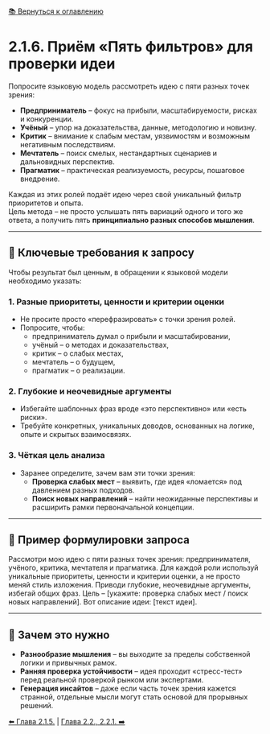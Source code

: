 [📚 Вернуться к оглавлению](../../README_ru.md)

# 2.1.6. Приём «Пять фильтров» для проверки идеи

Попросите языковую модель рассмотреть идею с пяти разных точек зрения:
- **Предприниматель** – фокус на прибыли, масштабируемости, рисках и конкуренции.
- **Учёный** – упор на доказательства, данные, методологию и новизну.
- **Критик** – внимание к слабым местам, уязвимостям и возможным негативным последствиям.
- **Мечтатель** – поиск смелых, нестандартных сценариев и дальновидных перспектив.
- **Прагматик** – практическая реализуемость, ресурсы, пошаговое внедрение.

Каждая из этих ролей подаёт идею через свой уникальный фильтр приоритетов и опыта.  
Цель метода – не просто услышать пять вариаций одного и того же ответа, а получить пять **принципиально разных способов мышления**.

---

## 🔹 Ключевые требования к запросу

Чтобы результат был ценным, в обращении к языковой модели необходимо указать:

### 1. Разные приоритеты, ценности и критерии оценки
- Не просите просто «перефразировать» с точки зрения ролей.
- Попросите, чтобы:
  - предприниматель думал о прибыли и масштабировании,  
  - учёный – о методах и доказательствах,  
  - критик – о слабых местах,  
  - мечтатель – о будущем,  
  - прагматик – о реализации.

### 2. Глубокие и неочевидные аргументы
- Избегайте шаблонных фраз вроде «это перспективно» или «есть риски».
- Требуйте конкретных, уникальных доводов, основанных на логике, опыте и скрытых взаимосвязях.

### 3. Чёткая цель анализа
- Заранее определите, зачем вам эти точки зрения:
  - **Проверка слабых мест** – выявить, где идея «ломается» под давлением разных подходов.
  - **Поиск новых направлений** – найти неожиданные перспективы и расширить рамки первоначальной концепции.

---

## 💬 Пример формулировки запроса

Рассмотри мою идею с пяти разных точек зрения: предпринимателя, учёного, критика, мечтателя и прагматика. Для каждой роли используй уникальные приоритеты, ценности и критерии оценки, а не просто меняй стиль изложения. Приводи глубокие, неочевидные аргументы, избегай общих фраз.
Цель – [укажите: проверка слабых мест / поиск новых направлений].
Вот описание идеи: [текст идеи].

---

## 🔎 Зачем это нужно

- **Разнообразие мышления** – вы выходите за пределы собственной логики и привычных рамок.
- **Ранняя проверка устойчивости** – идея проходит «стресс-тест» перед реальной проверкой рынком или экспертами.
- **Генерация инсайтов** – даже если часть точек зрения кажется странной, отдельные мысли могут стать основой для прорывных решений.

[⬅️ Глава 2.1.5.](chapter215.md)  |  [Глава 2.2., 2.2.1. ➡️](chapter221.md)
